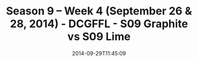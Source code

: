 ---
title: Season 9 – Week 4 (September 26 & 28, 2014) - DCGFFL - S09 Graphite vs S09
  Lime
teams-score:
- team: _teams/s09-graphite.md
  score: 34
- team: _teams/s09-lime.md
  score: 8
mvp: Peter Sima (Graphite), Kody Silva (Lime)
game-ball: N/A
sportsperson: ''
season: 9
week: 4
date: '2014-09-29T11:45:09'
pageid: season-9-week-4-4458-vs-4460
---